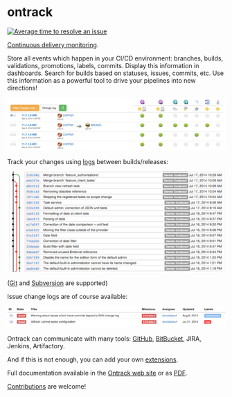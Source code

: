 ontrack
=======

[![Average time to resolve an issue](http://isitmaintained.com/badge/resolution/nemerosa/ontrack.svg)](http://isitmaintained.com/project/nemerosa/ontrack "Average time to resolve an issue")

[Continuous delivery monitoring](https://nemerosa.github.io).

Store all events which happen in your CI/CD environment: branches, builds,
validations, promotions, labels, commits. Display this information in
dashboards. Search for builds based on statuses, issues, commits, etc. Use
this information as a powerful tool to drive your pipelines into new
directions!

![Ontrack builds](doc/readme/ontrack-builds.png)

Track your changes using
[logs](https://nemerosa.github.io/ontrack/release/latest/doc/index.html#changelogs)
between builds/releases:

![Ontrack Git Commits](doc/readme/ontrack-git-commits.png)

([Git](https://nemerosa.github.io/ontrack/release/latest/doc/index.html#usage-git)
and
[Subversion](https://nemerosa.github.io/ontrack/release/latest/doc/index.html#usage-subversion)
are supported)

Issue change logs are of course available:

![Ontrack GitHub Changelog](doc/readme/ontrack-github-changelog.png)

Ontrack can communicate with many tools:
[GitHub](https://nemerosa.github.io/ontrack/release/latest/doc/index.html#usage-github),
[BitBucket](https://nemerosa.github.io/ontrack/release/latest/doc/index.html#usage-bitbucket),
JIRA, Jenkins, Artifactory.

And if this is not enough, you can add your own
[extensions](https://nemerosa.github.io/ontrack/release/latest/doc/index.html#extending).

Full documentation available in the
[Ontrack web site](https://nemerosa.github.io/ontrack/release/latest/doc/index.html) or as
[PDF](https://nemerosa.github.io/ontrack/release/latest/index.pdf).

[Contributions](https://nemerosa.github.io/ontrack/release/latest/doc/index.html#contributing) are welcome!
